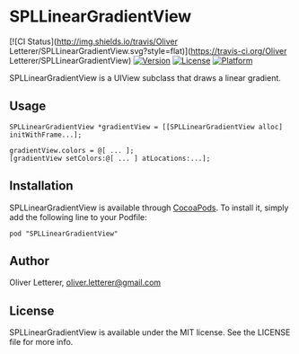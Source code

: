 # SPLLinearGradientView

[![CI Status](http://img.shields.io/travis/Oliver Letterer/SPLLinearGradientView.svg?style=flat)](https://travis-ci.org/Oliver Letterer/SPLLinearGradientView)
[![Version](https://img.shields.io/cocoapods/v/SPLLinearGradientView.svg?style=flat)](http://cocoadocs.org/docsets/SPLLinearGradientView)
[![License](https://img.shields.io/cocoapods/l/SPLLinearGradientView.svg?style=flat)](http://cocoadocs.org/docsets/SPLLinearGradientView)
[![Platform](https://img.shields.io/cocoapods/p/SPLLinearGradientView.svg?style=flat)](http://cocoadocs.org/docsets/SPLLinearGradientView)

SPLLinearGradientView is a UIView subclass that draws a linear gradient.

## Usage

```
SPLLinearGradientView *gradientView = [[SPLLinearGradientView alloc] initWithFrame...];

gradientView.colors = @[ ... ];
[gradientView setColors:@[ ... ] atLocations:...];
```

## Installation

SPLLinearGradientView is available through [CocoaPods](http://cocoapods.org). To install
it, simply add the following line to your Podfile:

    pod "SPLLinearGradientView"

## Author

Oliver Letterer, oliver.letterer@gmail.com

## License

SPLLinearGradientView is available under the MIT license. See the LICENSE file for more info.
